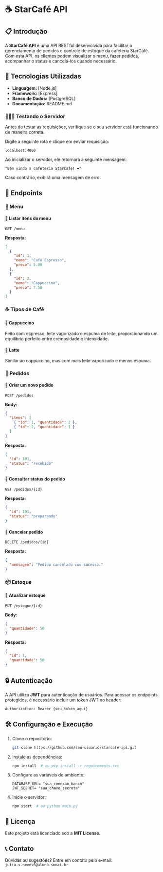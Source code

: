 # ☕ StarCafé API

## 📋 Introdução
A **StarCafé API** é uma API RESTful desenvolvida para facilitar o gerenciamento de pedidos e controle de estoque da cafeteria StarCafé. Com esta API, os clientes podem visualizar o menu, fazer pedidos, acompanhar o status e cancelá-los quando necessário.

## 🚀 Tecnologias Utilizadas
- **Linguagem:** [Node.js]
- **Framework:** [Express]
- **Banco de Dados:** [PostgreSQL]
- **Documentação:** README.md
  
### 👩🏻‍💻 Testando o Servidor 

Antes de testar as requisições, verifique se o seu servidor está funcionando de maneira correta. 

Digite a seguinte rota e clique em enviar requisição:

    localhost:4000
    
Ao inicializar o servidor, ele retornará a seguinte mensagem:

    "Bem vindo a cafeteria StarCafe! ❤️"
    
Caso contrário, exibirá uma mensagem de erro. 

## 📂 Endpoints

### 📝 Menu
#### 🔹 Listar itens do menu
```http
GET /menu
```
**Resposta:**
```json
[
  {
    "id": 1,
    "nome": "Café Espresso",
    "preco": 5.00
  },
  {
    "id": 2,
    "nome": "Cappuccino",
    "preco": 7.50
  }
]
```

### ☕ Tipos de Café

#### 🔹 Cappuccino  
Feito com espresso, leite vaporizado e espuma de leite, proporcionando um equilíbrio perfeito entre cremosidade e intensidade.  

#### 🔹 Latte  
Similar ao cappuccino, mas com mais leite vaporizado e menos espuma.  


### 🛒 Pedidos
#### 🔹 Criar um novo pedido
```http
POST /pedidos
```
**Body:**
```json
{
  "itens": [
    { "id": 1, "quantidade": 2 },
    { "id": 2, "quantidade": 1 }
  ]
}
```
**Resposta:**
```json
{
  "id": 101,
  "status": "recebido"
}
```

#### 🔹 Consultar status do pedido
```http
GET /pedidos/{id}
```
**Resposta:**
```json
{
  "id": 101,
  "status": "preparando"
}
```

#### 🔹 Cancelar pedido
```http
DELETE /pedidos/{id}
```
**Resposta:**
```json
{
  "mensagem": "Pedido cancelado com sucesso."
}
```

### 📦 Estoque
#### 🔹 Atualizar estoque
```http
PUT /estoque/{id}
```
**Body:**
```json
{
  "quantidade": 50
}
```
**Resposta:**
```json
{
  "id": 1,
  "quantidade": 50
}
```

## 🔒 Autenticação
A API utiliza **JWT** para autenticação de usuários. Para acessar os endpoints protegidos, é necessário incluir um token JWT no header:
```http
Authorization: Bearer {seu_token_aqui}
```

## 🛠️ Configuração e Execução
1. Clone o repositório:
   ```sh
   git clone https://github.com/seu-usuario/starcafe-api.git
   ```
2. Instale as dependências:
   ```sh
   npm install  # ou pip install -r requirements.txt
   ```
3. Configure as variáveis de ambiente:
   ```env
   DATABASE_URL= "sua_conexao_banco"
   JWT_SECRET= "sua_chave_secreta"
   ```
4. Inicie o servidor:
   ```sh
   npm start  # ou python main.py
   ```

## 📜 Licença
Este projeto está licenciado sob a **MIT License**.

## 📞 Contato
Dúvidas ou sugestões? Entre em contato pelo e-mail: `julia.s.neves6@aluno.senai.br`
